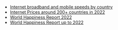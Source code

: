 * [Internet broadband and mobile speeds by country](https://www.kaggle.com/datasets/prasertk/internet-broadband-and-mobile-speeds-by-country)
* [Internet Prices around 200+ countries in 2022](https://www.kaggle.com/datasets/ramjasmaurya/1-gb-internet-price)
* [World Happiness Report 2022](https://www.kaggle.com/datasets/hemil26/world-happiness-report-2022)
* [World Happiness Report up to 2022](https://www.kaggle.com/datasets/mathurinache/world-happiness-report?select=2022.csv)
